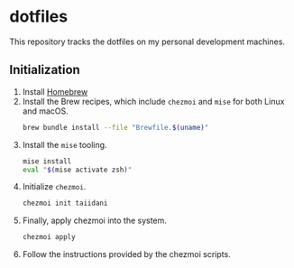 # dotfiles

This repository tracks the dotfiles on my personal development machines.

## Initialization

1. Install [Homebrew](https://brew.sh/)
1. Install the Brew recipes, which include `chezmoi` and `mise` for both Linux and macOS.
   ```sh
   brew bundle install --file "Brewfile.$(uname)"
   ```
1. Install the `mise` tooling.
   ```sh
   mise install
   eval "$(mise activate zsh)"
   ```
1. Initialize `chezmoi`.
   ```sh
   chezmoi init taiidani
   ```
1. Finally, apply chezmoi into the system.
   ```sh
   chezmoi apply
   ```
1. Follow the instructions provided by the chezmoi scripts.
